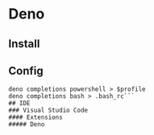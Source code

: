 # Deno
## Install
## Config
```
deno completions powershell > $profile
deno completions bash > .bash_rc```
## IDE
### Visual Studio Code
#### Extensions
##### Deno
